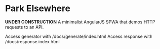 # Park Elsewhere
**UNDER CONSTRUCTION**
A minimalist AngularJS SPWA that demos HTTP requests to an API.

Access generator with /docs/generate/index.html
Access response with /docs/response.index.html
